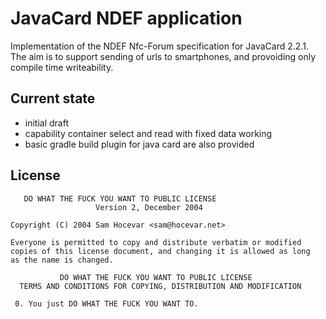 JavaCard NDEF application
=========================

Implementation of the NDEF Nfc-Forum specification for JavaCard 2.2.1. The aim
is to support sending of urls to smartphones, and provoiding only compile time
writeability.

Current state
-------------

- initial draft
- capability container select and read with fixed data working
- basic gradle build plugin for java card are also provided

License
-------


       DO WHAT THE FUCK YOU WANT TO PUBLIC LICENSE 
                       Version 2, December 2004 
   
    Copyright (C) 2004 Sam Hocevar <sam@hocevar.net> 
   
    Everyone is permitted to copy and distribute verbatim or modified 
    copies of this license document, and changing it is allowed as long 
    as the name is changed. 
   
               DO WHAT THE FUCK YOU WANT TO PUBLIC LICENSE 
      TERMS AND CONDITIONS FOR COPYING, DISTRIBUTION AND MODIFICATION 
   
     0. You just DO WHAT THE FUCK YOU WANT TO.